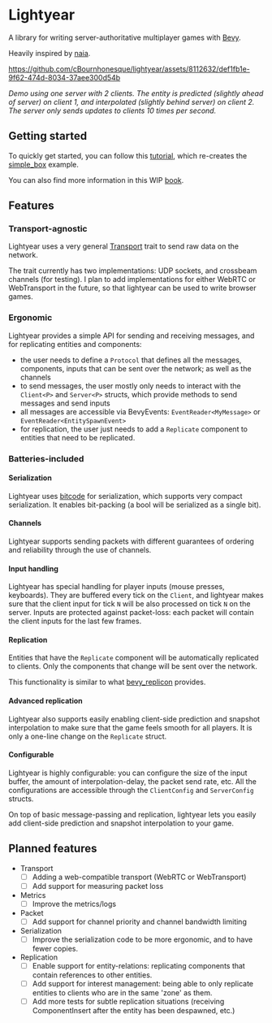 # Lightyear

A library for writing server-authoritative multiplayer games with [Bevy](https://bevyengine.org/).

Heavily inspired by [naia](https://github.com/naia-lib/naia).

https://github.com/cBournhonesque/lightyear/assets/8112632/def1fb1e-9f62-474d-8034-37aee300d54b

*Demo using one server with 2 clients. The entity is predicted (slightly ahead of server) on client 1, and interpolated (slightly behind server) on client 2.
The server only sends updates to clients 10 times per second.*

## Getting started

To quickly get started, you can follow this [tutorial](https://cbournhonesque.github.io/lightyear/book/tutorial/title.html), which re-creates the [simple_box](https://github.com/cBournhonesque/lightyear/tree/main/examples/simple_box) example.

You can also find more information in this WIP [book](https://cbournhonesque.github.io/lightyear/book/).

## Features

### Transport-agnostic

Lightyear uses a very general [Transport](https://github.com/cBournhonesque/lightyear/blob/main/lightyear/src/transport/mod.rs) trait to send raw data on the network.

The trait currently has two implementations: UDP sockets, and crossbeam channels (for testing).
I plan to add implementations for either WebRTC or WebTransport in the future, so that lightyear can be used to write browser games.

### Ergonomic

Lightyear provides a simple API for sending and receiving messages, and for replicating entities and components:
- the user needs to define a `Protocol` that defines all the messages, components, inputs that can be sent over the network; as well as the channels
- to send messages, the user mostly only needs to interact with the `Client<P>` and `Server<P>` structs, which provide methods to send messages and send inputs
- all messages are accessible via BevyEvents: `EventReader<MyMessage>` or `EventReader<EntitySpawnEvent>`
- for replication, the user just needs to add a `Replicate` component to entities that need to be replicated.

### Batteries-included

#### Serialization
Lightyear uses [bitcode](https://github.com/SoftbearStudios/bitcode/tree/main) for serialization, which supports very compact serialization.
It enables bit-packing (a bool will be serialized as a single bit).

#### Channels
Lightyear supports sending packets with different guarantees of ordering and reliability through the use of channels.

#### Input handling
Lightyear has special handling for player inputs (mouse presses, keyboards).
They are buffered every tick on the `Client`, and lightyear makes sure that the client input for tick `N` will be also processed on tick `N` on the server.
Inputs are protected against packet-loss: each packet will contain the client inputs for the last few frames.

#### Replication
Entities that have the `Replicate` component will be automatically replicated to clients. Only the components that change will be sent over the network.

This functionality is similar to what [bevy_replicon](https://github.com/lifescapegame/bevy_replicon) provides.

#### Advanced replication
Lightyear also supports easily enabling client-side prediction and snapshot interpolation to make sure that the game feels smooth for all players.
It is only a one-line change on the `Replicate` struct.

#### Configurable
Lightyear is highly configurable: you can configure the size of the input buffer, the amount of interpolation-delay, the packet send rate, etc.
All the configurations are accessible through the `ClientConfig` and `ServerConfig` structs.







On top of basic message-passing and replication, lightyear lets you easily add client-side prediction and snapshot interpolation to your game.


## Planned features

- Transport
    - [ ] Adding a web-compatible transport (WebRTC or WebTransport)
    - [ ] Add support for measuring packet loss
- Metrics
    - [ ] Improve the metrics/logs
- Packet
    - [ ] Add support for channel priority and channel bandwidth limiting
- Serialization
    - [ ] Improve the serialization code to be more ergonomic, and to have fewer copies.
- Replication 
    - [ ] Enable support for entity-relations: replicating components that contain references to other entities.
    - [ ] Add support for interest management: being able to only replicate entities to clients who are in the same 'zone' as them.
    - [ ] Add more tests for subtle replication situations (receiving ComponentInsert after the entity has been despawned, etc.)
